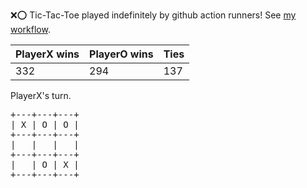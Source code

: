:x::o: Tic-Tac-Toe played indefinitely by github action runners! See [my workflow](.github/workflows/play.yaml).

|PlayerX wins|PlayerO wins|Ties|
|-|-|-|
|332|294|137|

PlayerX's turn.

<pre>
+---+---+---+
| X | O | O |
+---+---+---+
|   |   |   |
+---+---+---+
|   | O | X |
+---+---+---+
</pre>